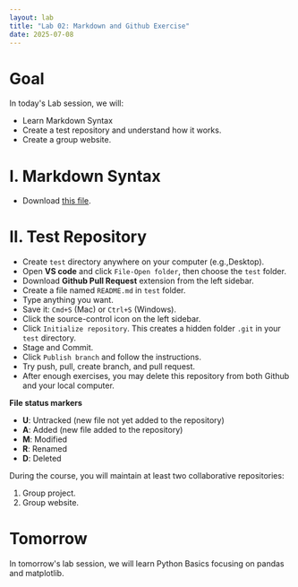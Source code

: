 ```yaml
---
layout: lab
title: "Lab 02: Markdown and Github Exercise"
date: 2025-07-08
---
```

# Goal

In today's Lab session, we will:

- Learn Markdown Syntax
- Create a test repository and understand how it works.
- Create a group website.

# I. Markdown Syntax
- Download <a href ="https://github.com/wonjun-seo/cosmos/blob/master/static_files/Markdown.md">this file</a>.

# II. Test Repository
- Create `test` directory anywhere on your computer (e.g.,Desktop).
- Open **VS code** and click `File-Open folder`, then choose the `test` folder.
- Download **Github Pull Request** extension from the left sidebar.
- Create a file named `README.md` in `test` folder.
- Type anything you want.
- Save it: `Cmd+S` (Mac) or `Ctrl+S` (Windows).
- Click the source-control icon on the left sidebar.
- Click `Initialize repository`. This creates a hidden folder `.git` in your `test` directory.
- Stage and Commit.
- Click `Publish branch` and follow the instructions.
- Try push, pull, create branch, and pull request.
- After enough exercises, you may delete this repository from both Github and your local computer.

**File status markers**

- **U**: Untracked (new file not yet added to the repository)
- **A**: Added (new file added to the repository)
- **M**: Modified
- **R**: Renamed
- **D**: Deleted

During the course, you will maintain at least two collaborative repositories:

1. Group project.
2. Group website.


# Tomorrow

In tomorrow's lab session, we will learn Python Basics focusing on pandas and matplotlib.
